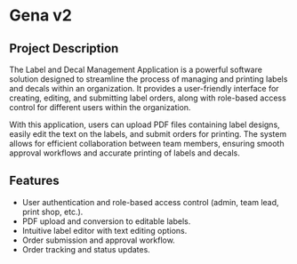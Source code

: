 # **Gena v2**

## Project Description

The Label and Decal Management Application is a powerful software solution designed to streamline the process of managing and printing labels and decals within an organization. It provides a user-friendly interface for creating, editing, and submitting label orders, along with role-based access control for different users within the organization.

With this application, users can upload PDF files containing label designs, easily edit the text on the labels, and submit orders for printing. The system allows for efficient collaboration between team members, ensuring smooth approval workflows and accurate printing of labels and decals.

## Features

- User authentication and role-based access control (admin, team lead, print shop, etc.).
- PDF upload and conversion to editable labels.
- Intuitive label editor with text editing options.
- Order submission and approval workflow.
- Order tracking and status updates.
